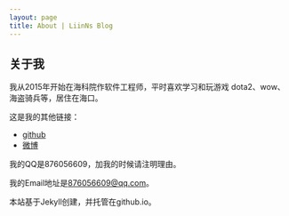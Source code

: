```yaml
---
layout: page
title: About | LiinNs Blog
---
```


<style>
.about-books {display: inline-block; margin-right:20px; }
.about-books img {height: 250px; box-shadow: 0 0px 4px #bbb}
</style>

关于我
---

我从2015年开始在海科院作软件工程师，平时喜欢学习和玩游戏 dota2、wow、海盗骑兵等，居住在海口。

这是我的其他链接：

* [github](http://github.com/LiinNs)
* [微博](http://weibo.com/Hjax)

我的QQ是876056609，加我的时候请注明理由。

我的Email地址是[876056609@qq.com](mailto:876056609@qq.com)。

本站基于Jekyll创建，并托管在github.io。
